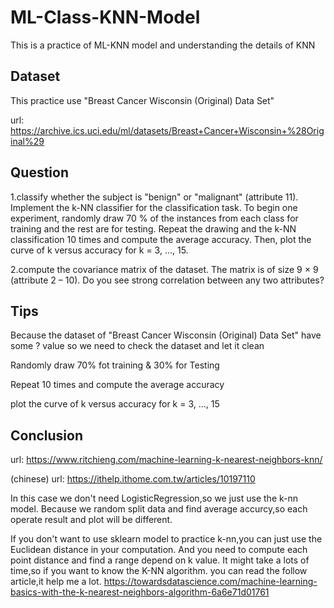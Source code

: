 # ML-Class-KNN-Model
This is a practice of ML-KNN model and understanding the details of KNN

## Dataset
This practice use "Breast Cancer Wisconsin (Original) Data Set" 

url: https://archive.ics.uci.edu/ml/datasets/Breast+Cancer+Wisconsin+%28Original%29

## Question
1.classify whether the subject is "benign" or "malignant" (attribute 11). Implement the
  k-NN classifier for the classification task. To begin one experiment, randomly  draw 
  70 % of the instances from each class for training and the rest are for testing. 
  Repeat the drawing and the k-NN classification 10 times and compute the average 
  accuracy. Then, plot the curve of k versus accuracy for k = 3, ..., 15.

2.compute the covariance matrix of the dataset. The matrix  is of size 9 × 9 
  (attribute 2 – 10). Do you see strong correlation between any two attributes?

## Tips
Because the dataset of "Breast Cancer Wisconsin (Original) Data Set" have some ? value
so we need to check the dataset and let it clean

Randomly draw 70% fot training & 30% for Testing

Repeat 10 times and compute the average accuracy

plot the curve of k versus accuracy for k = 3, ..., 15

## Conclusion

url: https://www.ritchieng.com/machine-learning-k-nearest-neighbors-knn/

(chinese)
url: https://ithelp.ithome.com.tw/articles/10197110 

In this case we don't need LogisticRegression,so we just use the k-nn model.
Because we random split data and find average accurcy,so each operate result and plot 
will be different.

If you don't want to use sklearn model to practice k-nn,you can just use the Euclidean distance 
in your computation. And you need to compute each point distance and find a range depend on 
k value. It might take a lots of time,so if you want to know the K-NN algorithm.
you can read the follow article,it help me a lot.
https://towardsdatascience.com/machine-learning-basics-with-the-k-nearest-neighbors-algorithm-6a6e71d01761
